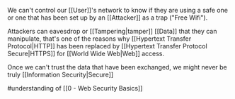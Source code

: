 We can't control our [[User]]'s network to know if they are using a safe one or one that has been set up by an [[Attacker]] as a trap ("Free Wifi").

Attackers can eavesdrop or [[Tampering|tamper]] [[Data]] that they can manipulate, that's one of the reasons why [[Hypertext Transfer Protocol|HTTP]] has been replaced by [[Hypertext Transfer Protocol Secure|HTTPS]] for [[World Wide Web|Web]] access.

Once we can't trust the data that have been exchanged, we might never be truly [[Information Security|Secure]]

#understanding of [[0 - Web Security Basics]]